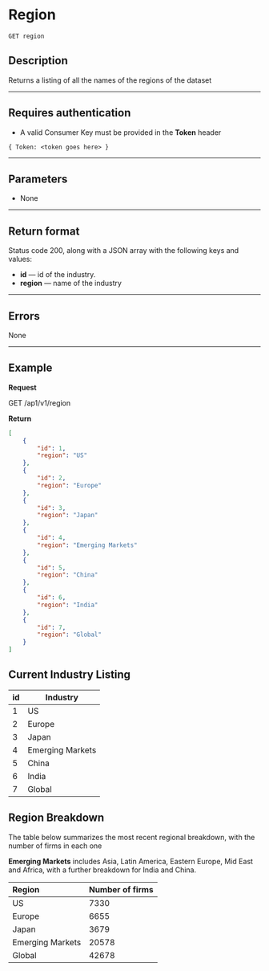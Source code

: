 # Region

    GET region

## Description
Returns a listing of all the names of the regions of the dataset

***

## Requires authentication
* A valid Consumer Key must be provided in the **Token** header

```
{ Token: <token goes here> }
```

***

## Parameters
- None

***

## Return format
Status code 200, along with a JSON array with the following keys and values:

- **id** — id of the industry.
- **region** — name of the industry

***

## Errors
None

***

## Example
**Request**

  GET  /ap1/v1/region

**Return**
``` json
[
    {
        "id": 1,
        "region": "US"
    },
    {
        "id": 2,
        "region": "Europe"
    },
    {
        "id": 3,
        "region": "Japan"
    },
    {
        "id": 4,
        "region": "Emerging Markets"
    },
    {
        "id": 5,
        "region": "China"
    },
    {
        "id": 6,
        "region": "India"
    },
    {
        "id": 7,
        "region": "Global"
    }
]
```

## Current Industry Listing

| id | Industry           |
|----|--------------------|
| 1  | US                 |
| 2  | Europe             |
| 3  | Japan              |
| 4  | Emerging Markets   |
| 5  | China              |
| 6  | India              |       
| 7  | Global             |


## Region Breakdown

The table below summarizes the most recent regional breakdown, with the number of firms in each one

**Emerging Markets** includes Asia, Latin America, Eastern Europe, Mid East and Africa, with a further breakdown for India and China.


| Region           |  Number of firms  |
| :--------------- | :---------------- |
| US               | 7330              |
| Europe           | 6655              |
| Japan            | 3679              |
| Emerging Markets | 20578             |
| Global           | 42678             |
